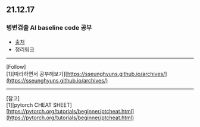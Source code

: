 
## 21.12.17 
### 병변검출 AI baseline code 공부
- [출처](https://dacon.io/competitions/official/235855/codeshare/3725?page=1&dtype=recent)
- 정리링크  
  
---
[Follow]  
[1][따라하면서 공부해보기][https://sseunghyuns.github.io/archives/](https://sseunghyuns.github.io/archives/)
   
    
      
        
        
---
[참고]  
[1][pytorch CHEAT SHEET][https://pytorch.org/tutorials/beginner/ptcheat.html](https://pytorch.org/tutorials/beginner/ptcheat.html)
